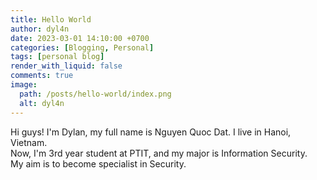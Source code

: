 ```yaml
---
title: Hello World
author: dyl4n
date: 2023-03-01 14:10:00 +0700
categories: [Blogging, Personal]
tags: [personal blog]
render_with_liquid: false
comments: true
image:
  path: /posts/hello-world/index.png
  alt: dyl4n
---
```


Hi guys! I'm Dylan, my full name is Nguyen Quoc Dat. I live in Hanoi, Vietnam. <br />
Now, I'm 3rd year student at PTIT, and my major is Information Security. <br />
My aim is to become specialist in Security.
